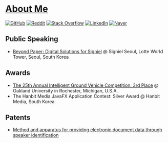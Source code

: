 # [About Me](https://madeffort.github.io)

[![GitHub](https://img.shields.io/badge/GitHub-171515?logo=github&labelColor=gray)](https://github.com/madEffort)
[![Reddit](https://img.shields.io/badge/Reddit-FF5700?logo=reddit&labelColor=gray)](https://www.reddit.com/user/Ok-Vast7149/)
[![Stack Overflow](https://img.shields.io/badge/Stack%20Overflow-ef8236?logo=stackoverflow&labelColor=gray)](https://stackoverflow.com/users/25217828/madeffort)
[![LinkedIn](https://img.shields.io/badge/LinkedIn-0e76a8?logo=linkedin&labelColor=gray)](https://www.linkedin.com/in/madeffort/)
[![Naver](https://img.shields.io/badge/-Naver-2db400?logo=naver&logoColor=white&labelColor=gray)](https://search.naver.com/search.naver?where=nexearch&sm=tab_etc&mra=bjky&x_csa=%7B%22fromUi%22%3A%22kb%22%7D&pkid=1&os=32229226&qvt=0&query=%EA%B9%80%ED%98%84%EC%9A%B0%20it%EC%BB%A8%EC%84%A4%ED%84%B4%ED%8A%B8)

## Public Speaking

* [Beyond Paper: Digital Solutions for Signiel](/assets/signiel_speaking.gif) @ Signiel Seoul, Lotte World Tower, Seoul, South Korea

## Awards

* [The 25th Annual Intelligent Ground Vehicle Competition: 3rd Place](http://www.igvc.org/design/2017/2.pdf) @ Oakland University in Rochester, Michigan, U.S.A.
* The Hanbit Media JavaFX Application Contest: Silver Award @ Hanbit Media, South Korea

## Patents

* [Method and apparatus for providing electronic document data through speaker identification](https://patents.google.com/patent/KR102280453B1/en)
  
